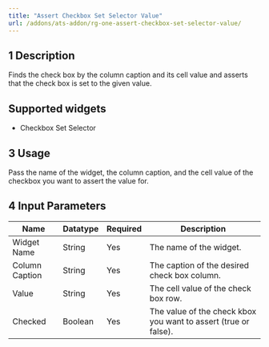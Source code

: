 ```yaml
---
title: "Assert Checkbox Set Selector Value"
url: /addons/ats-addon/rg-one-assert-checkbox-set-selector-value/
---
```


## 1 Description

Finds the check box by the column caption and its cell value and asserts that the check box is set to the given value.

## Supported widgets

* Checkbox Set Selector

## 3 Usage

Pass the name of the widget, the column caption, and the cell value of the checkbox you want to assert the value for.

## 4 Input Parameters

Name | Datatype | Required | Description
---- | -------- | ------- |---------------
Widget Name | String | Yes | The name of the widget.
Column Caption | String | Yes | The caption of the desired check box column.
Value | String | Yes | The cell value of the check box row.
Checked | Boolean | Yes | The value of the check kbox you want to assert (true or false).
